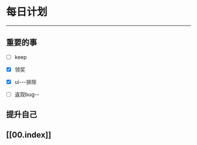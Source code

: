 
# 每日计划
---
## 重要的事

- [ ]  keep
- [x]  领奖
- [x]  ui---排除
- [ ] 返现bug--



## 提升自己

  



## [[00.index]]










